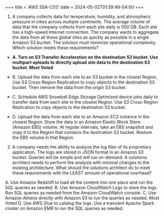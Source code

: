 +++
title = 'AWS SSA-C03'
date = 2024-05-02T01:59:48-04:00
+++

1. A company collects data for temperature, humidity, and atmospheric pressure in cities across multiple continents. The average volume of data that the company collects from each site daily is 500 GB. Each site has a high-speed Internet connection.
The company wants to aggregate the data from all these global sites as quickly as possible in a single Amazon S3 bucket. The solution must minimize operational complexity.
Which solution meets these requirements?

- **A. Turn on S3 Transfer Acceleration on the destination S3 bucket. Use multipart uploads to directly upload site data to the destination S3 bucket. Most Voted**

- B. Upload the data from each site to an S3 bucket in the closest Region. Use S3 Cross-Region Replication to copy objects to the destination S3 bucket. Then remove the data from the origin S3 bucket.

- C. Schedule AWS Snowball Edge Storage Optimized device jobs daily to transfer data from each site to the closest Region. Use S3 Cross-Region Replication to copy objects to the destination S3 bucket.

- D. Upload the data from each site to an Amazon EC2 instance in the closest Region. Store the data in an Amazon Elastic Block Store (Amazon EBS) volume. At regular intervals, take an EBS snapshot and copy it to the Region that contains the destination S3 bucket. Restore the EBS volume in that Region.


2. A company needs the ability to analyze the log files of its proprietary application. The logs are stored in JSON format in an Amazon S3 bucket. Queries will be simple and will run on-demand. A solutions architect needs to perform the analysis with minimal changes to the existing architecture.
What should the solutions architect do to meet these requirements with the LEAST amount of operational overhead?

A. Use Amazon Redshift to load all the content into one place and run the SQL queries as needed.
B. Use Amazon CloudWatch Logs to store the logs. Run SQL queries as needed from the Amazon CloudWatch console.
C. Use Amazon Athena directly with Amazon S3 to run the queries as needed. Most Voted
D. Use AWS Glue to catalog the logs. Use a transient Apache Spark cluster on Amazon EMR to run the SQL queries as needed.